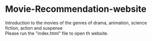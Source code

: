 # Movie-Recommendation-website
Introduction to the movies of the genres of drama, animation, science fiction, action and suspense<br/> 
Please run the "index.html" file to open th website.
